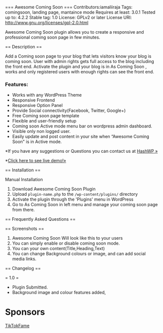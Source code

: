 
=== Awesome Coming Soon ===
Contributors:iamaliiraja
Tags: comingsoon, landing page, mantaince mode 
Requires at least: 3.0.1
Tested up to: 4.2.2
Stable tag: 1.0
License: GPLv2 or later
License URI: http://www.gnu.org/licenses/gpl-2.0.html

Awesome Coming Soon plugin allows you to create a responsive and professional coming soon page in few minutes.

== Description ==

Add a Coming soon page to your blog that lets visitors know your blog is coming soon. User with admin rights gets full access to the blog including the front end.
Activate the plugin and your blog is in As Coming Soon , works and only registered users with enough rights can see the front end. 

### Features:

* Works with any WordPress Theme
* Responsive Frontend
* Responsive Option Panel
* Provide Social connectivity(Facebook, Twitter, Google+)
* Free Coming soon page template
* Flexible and user-friendly setup
* Coming soon Active mode menu bar on wordpress admin dashboard.
* Visible only non logged user.
* Easily update and post content in your site when “Awesome Coming Soon" is in Active mode. 

*If you have any suggestions or Questions you can contact us at [HashWP &raquo;](http://www.hashwp.com/)

*[Click here to see live demo!&raquo;](http://photontechs.com/awesomecomingsoon/)

== Installation ==

Manual Installation 

1. Download Awesome Coming Soon Plugin
2. Upload `plugin-name.php` to the `/wp-content/plugins/` directory
3. Activate the plugin through the 'Plugins' menu in WordPress
4. Go to As Coming Soon in left menu and manage your coming soon page from there.

== Frequently Asked Questions ==

== Screenshots ==

1. Awesome Coming Soon Will look like this to your users
2. You can simply enable or disable coming soon mode.
3. You can your own content(Title,Heading,Text)
4. You can change Background colours or image, and can add social media links.

== Changelog ==

= 1.0 =

* Plugin Submitted.
* Background image and colour features added,

# Sponsors

[TikTokFame](https://tiktokfame.co/buy-tiktok-followers/)
